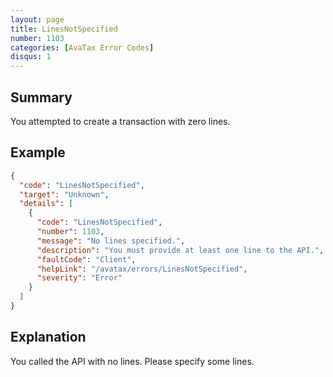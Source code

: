 ```yaml
---
layout: page
title: LinesNotSpecified
number: 1103
categories: [AvaTax Error Codes]
disqus: 1
---
```


## Summary

You attempted to create a transaction with zero lines.

## Example

```json
{
  "code": "LinesNotSpecified",
  "target": "Unknown",
  "details": [
    {
      "code": "LinesNotSpecified",
      "number": 1103,
      "message": "No lines specified.",
      "description": "You must provide at least one line to the API.",
      "faultCode": "Client",
      "helpLink": "/avatax/errors/LinesNotSpecified",
      "severity": "Error"
    }
  ]
}
```

## Explanation

You called the API with no lines.  Please specify some lines.
